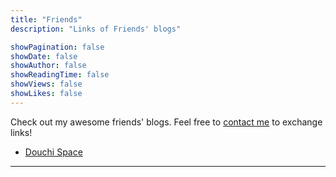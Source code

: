 ```yaml
---
title: "Friends"
description: "Links of Friends' blogs"

showPagination: false
showDate: false
showAuthor: false
showReadingTime: false
showViews: false
showLikes: false
---
```


Check out my awesome friends' blogs. Feel free to <a href="mailto: tiffahahahu7@gmail.com">contact me</a> to exchange links!

- <a href="https://blog.douchi.space/">Douchi Space</a>

---

